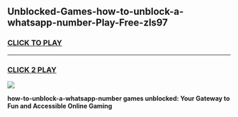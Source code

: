 
## Unblocked-Games-how-to-unblock-a-whatsapp-number-Play-Free-zls97
<h3>
<a href="https://premium76.site?title=how-to-unblock-a-whatsapp-number&ref=18A1">CLICK TO PLAY</a></h3>
<hr>

<h3>
<a href="https://premium76.site?title=how-to-unblock-a-whatsapp-number&ref=18A1">CLICK 2 PLAY</a>
  
</h3>

<a href="https://premium76.site?title=how-to-unblock-a-whatsapp-number&ref=18A1"><img src="https://clearcache.store/games.png"></a>


**how-to-unblock-a-whatsapp-number games unblocked: Your Gateway to Fun and Accessible Online Gaming**
